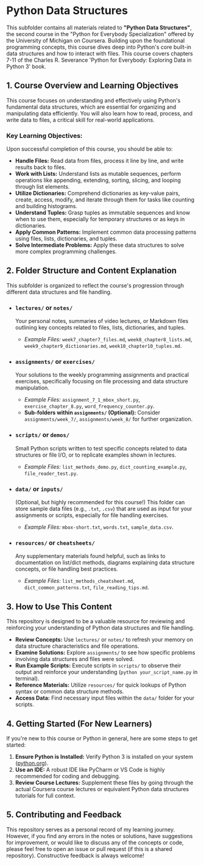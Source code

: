 # Python Data Structures

This subfolder contains all materials related to **"Python Data Structures"**, the second course in the "Python for Everybody Specialization" offered by the University of Michigan on Coursera. Building upon the foundational programming concepts, this course dives deep into Python's core built-in data structures and how to interact with files. This course covers chapters 7-11 of the Charles R. Severance 'Python for Everybody: Exploring Data in Python 3' book.

## 1. Course Overview and Learning Objectives

This course focuses on understanding and effectively using Python's fundamental data structures, which are essential for organizing and manipulating data efficiently. You will also learn how to read, process, and write data to files, a critical skill for real-world applications.

### Key Learning Objectives:

Upon successful completion of this course, you should be able to:

* **Handle Files:** Read data from files, process it line by line, and write results back to files.
* **Work with Lists:** Understand lists as mutable sequences, perform operations like appending, extending, sorting, slicing, and looping through list elements.
* **Utilize Dictionaries:** Comprehend dictionaries as key-value pairs, create, access, modify, and iterate through them for tasks like counting and building histograms.
* **Understand Tuples:** Grasp tuples as immutable sequences and know when to use them, especially for temporary structures or as keys in dictionaries.
* **Apply Common Patterns:** Implement common data processing patterns using files, lists, dictionaries, and tuples.
* **Solve Intermediate Problems:** Apply these data structures to solve more complex programming challenges.

## 2. Folder Structure and Content Explanation

This subfolder is organized to reflect the course's progression through different data structures and file handling.

* ### `lectures/` or `notes/`
    Your personal notes, summaries of video lectures, or Markdown files outlining key concepts related to files, lists, dictionaries, and tuples.
    * *Example Files:* `week7_chapter7_files.md`, `week8_chapter8_lists.md`, `week9_chapter9_dictionaries.md`, `week10_chapter10_tuples.md`.

* ### `assignments/` or `exercises/`
    Your solutions to the weekly programming assignments and practical exercises, specifically focusing on file processing and data structure manipulation.
    * *Example Files:* `assignment_7_1_mbox_short.py`, `exercise_chapter_8.py`, `word_frequency_counter.py`.
    * **Sub-folders within `assignments/` (Optional):** Consider `assignments/week_7/`, `assignments/week_8/` for further organization.

* ### `scripts/` or `demos/`
    Small Python scripts written to test specific concepts related to data structures or file I/O, or to replicate examples shown in lectures.
    * *Example Files:* `list_methods_demo.py`, `dict_counting_example.py`, `file_reader_test.py`.

* ### `data/` or `inputs/`
    (Optional, but highly recommended for this course!) This folder can store sample data files (e.g., `.txt`, `.csv`) that are used as input for your assignments or scripts, especially for file handling exercises.
    * *Example Files:* `mbox-short.txt`, `words.txt`, `sample_data.csv`.

* ### `resources/` or `cheatsheets/`
    Any supplementary materials found helpful, such as links to documentation on list/dict methods, diagrams explaining data structure concepts, or file handling best practices.
    * *Example Files:* `list_methods_cheatsheet.md`, `dict_common_patterns.txt`, `file_reading_tips.md`.

## 3. How to Use This Content

This repository is designed to be a valuable resource for reviewing and reinforcing your understanding of Python data structures and file handling.

* **Review Concepts:** Use `lectures/` or `notes/` to refresh your memory on data structure characteristics and file operations.
* **Examine Solutions:** Explore `assignments/` to see how specific problems involving data structures and files were solved.
* **Run Example Scripts:** Execute scripts in `scripts/` to observe their output and reinforce your understanding (`python your_script_name.py` in terminal).
* **Reference Materials:** Utilize `resources/` for quick lookups of Python syntax or common data structure methods.
* **Access Data:** Find necessary input files within the `data/` folder for your scripts.

## 4. Getting Started (For New Learners)

If you're new to this course or Python in general, here are some steps to get started:

1.  **Ensure Python is Installed:** Verify Python 3 is installed on your system ([python.org](https://www.python.org/)).
2.  **Use an IDE:** A robust IDE like PyCharm or VS Code is highly recommended for coding and debugging.
3.  **Review Course Lectures:** Supplement these files by going through the actual Coursera course lectures or equivalent Python data structures tutorials for full context.

## 5. Contributing and Feedback

This repository serves as a personal record of my learning journey. However, if you find any errors in the notes or solutions, have suggestions for improvement, or would like to discuss any of the concepts or code, please feel free to open an issue or pull request (if this is a shared repository). Constructive feedback is always welcome!
